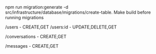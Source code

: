 npm run migration:generate -d src/infrastructure/database/migrations/create-table.
Make build before running migrations

/users - CREATE,GET
/users:id - UPDATE,DELETE,GET

/conversations - CREATE,GET

/messages - CREATE,GET
